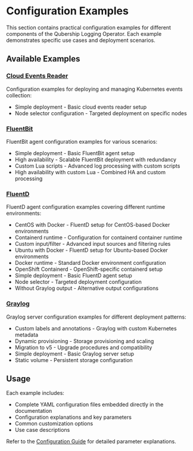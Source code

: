 # Configuration Examples

This section contains practical configuration examples for different components of the Qubership Logging Operator.
Each example demonstrates specific use cases and deployment scenarios.

## Available Examples

### [Cloud Events Reader](examples/cloud-events-reader.md)

Configuration examples for deploying and managing Kubernetes events collection:

- Simple deployment - Basic cloud events reader setup
- Node selector configuration - Targeted deployment on specific nodes

### [FluentBit](examples/fluentbit.md)

FluentBit agent configuration examples for various scenarios:

- Simple deployment - Basic FluentBit agent setup
- High availability - Scalable FluentBit deployment with redundancy
- Custom Lua scripts - Advanced log processing with custom scripts
- High availability with custom Lua - Combined HA and custom processing

### [FluentD](examples/fluentd.md)

FluentD agent configuration examples covering different runtime environments:

- CentOS with Docker - FluentD setup for CentOS-based Docker environments
- Containerd runtime - Configuration for containerd container runtime
- Custom input/filter - Advanced input sources and filtering rules
- Ubuntu with Docker - FluentD setup for Ubuntu-based Docker environments
- Docker runtime - Standard Docker environment configuration
- OpenShift Containerd - OpenShift-specific containerd setup
- Simple deployment - Basic FluentD agent setup
- Node selector - Targeted deployment configuration
- Without Graylog output - Alternative output configurations

### [Graylog](examples/graylog.md)

Graylog server configuration examples for different deployment patterns:

- Custom labels and annotations - Graylog with custom Kubernetes metadata
- Dynamic provisioning - Storage provisioning and scaling
- Migration to v5 - Upgrade procedures and compatibility
- Simple deployment - Basic Graylog server setup
- Static volume - Persistent storage configuration

## Usage

Each example includes:

- Complete YAML configuration files embedded directly in the documentation
- Configuration explanations and key parameters
- Common customization options
- Use case descriptions

Refer to the [Configuration Guide](configuration.md) for detailed parameter explanations.
